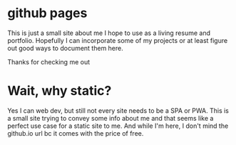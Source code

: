 # github pages

This is just a small site about me I hope to use as a living resume and portfolio. Hopefully I can incorporate some of my projects or at least figure out good ways to document them here.

Thanks for checking me out

# Wait, why static?

Yes I can web dev, but still not every site needs to be a SPA or PWA. This is a small site trying to convey some info about me and that seems like a perfect use case for a static site to me. And while I'm here, I don't mind the github.io url bc it comes with the price of free.

